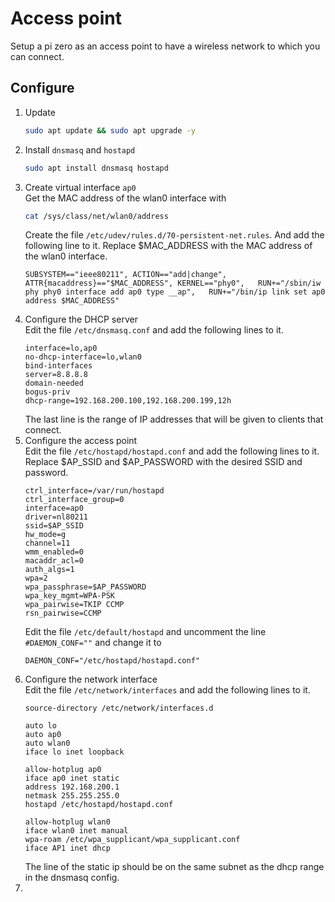 # Access point

Setup a pi zero as an access point to have a wireless network to which you can connect.

## Configure

1. Update
    ```bash
    sudo apt update && sudo apt upgrade -y
    ```
2. Install `dnsmasq` and `hostapd`
    ```bash
    sudo apt install dnsmasq hostapd
    ```
3. Create virtual interface `ap0` \
    Get the MAC address of the wlan0 interface with
    ```bash
    cat /sys/class/net/wlan0/address
    ```
    Create the file `/etc/udev/rules.d/70-persistent-net.rules`.
    And add the following line to it. Replace $MAC_ADDRESS with the MAC address of the wlan0 interface.
    ```
    SUBSYSTEM=="ieee80211", ACTION=="add|change", ATTR{macaddress}=="$MAC_ADDRESS", KERNEL=="phy0",   RUN+="/sbin/iw phy phy0 interface add ap0 type __ap",   RUN+="/bin/ip link set ap0 address $MAC_ADDRESS"
    ```
4. Configure the DHCP server \
    Edit the file `/etc/dnsmasq.conf` and add the following lines to it.
    ```
    interface=lo,ap0
    no-dhcp-interface=lo,wlan0
    bind-interfaces
    server=8.8.8.8
    domain-needed
    bogus-priv
    dhcp-range=192.168.200.100,192.168.200.199,12h
   ```
   The last line is the range of IP addresses that will be given to clients that connect.
5. Configure the access point \
    Edit the file `/etc/hostapd/hostapd.conf` and add the following lines to it.
    Replace $AP_SSID and $AP_PASSWORD with the desired SSID and password.
    ```
    ctrl_interface=/var/run/hostapd
    ctrl_interface_group=0
    interface=ap0
    driver=nl80211
    ssid=$AP_SSID
    hw_mode=g
    channel=11
    wmm_enabled=0
    macaddr_acl=0
    auth_algs=1
    wpa=2
    wpa_passphrase=$AP_PASSWORD
    wpa_key_mgmt=WPA-PSK
    wpa_pairwise=TKIP CCMP
    rsn_pairwise=CCMP
    ```
   Edit the file `/etc/default/hostapd` and uncomment the line `#DAEMON_CONF=""` and change it to
    ```
    DAEMON_CONF="/etc/hostapd/hostapd.conf"
    ```
6. Configure the network interface \
    Edit the file `/etc/network/interfaces` and add the following lines to it.
    ```
    source-directory /etc/network/interfaces.d

    auto lo
    auto ap0
    auto wlan0
    iface lo inet loopback
    
    allow-hotplug ap0
    iface ap0 inet static
    address 192.168.200.1
    netmask 255.255.255.0
    hostapd /etc/hostapd/hostapd.conf
    
    allow-hotplug wlan0
    iface wlan0 inet manual
    wpa-roam /etc/wpa_supplicant/wpa_supplicant.conf
    iface AP1 inet dhcp
    ```
    The line of the static ip should be on the same subnet as the dhcp range in the dnsmasq config.
7. 